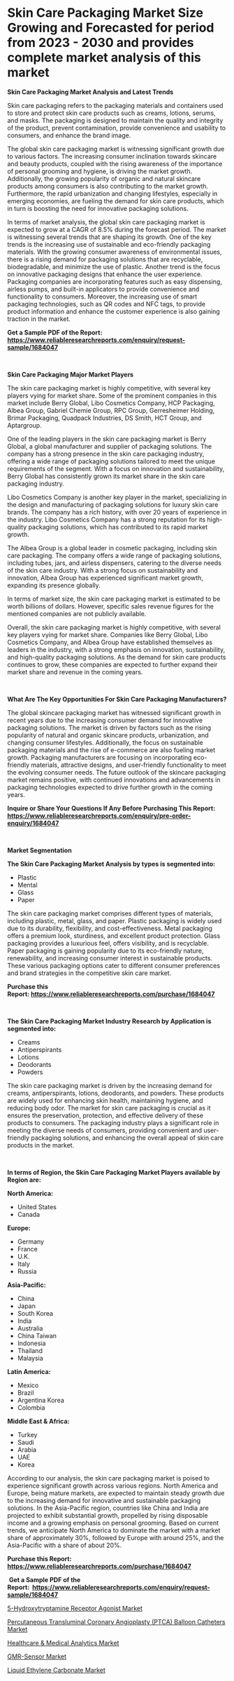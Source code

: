 <p><h1>Skin Care Packaging Market Size Growing and Forecasted for period from 2023 - 2030 and provides complete market analysis of this market</h1></p><p><strong>Skin Care Packaging Market Analysis and Latest Trends</strong></p>
<p><p>Skin care packaging refers to the packaging materials and containers used to store and protect skin care products such as creams, lotions, serums, and masks. The packaging is designed to maintain the quality and integrity of the product, prevent contamination, provide convenience and usability to consumers, and enhance the brand image.</p><p>The global skin care packaging market is witnessing significant growth due to various factors. The increasing consumer inclination towards skincare and beauty products, coupled with the rising awareness of the importance of personal grooming and hygiene, is driving the market growth. Additionally, the growing popularity of organic and natural skincare products among consumers is also contributing to the market growth. Furthermore, the rapid urbanization and changing lifestyles, especially in emerging economies, are fueling the demand for skin care products, which in turn is boosting the need for innovative packaging solutions.</p><p>In terms of market analysis, the global skin care packaging market is expected to grow at a CAGR of 8.5% during the forecast period. The market is witnessing several trends that are shaping its growth. One of the key trends is the increasing use of sustainable and eco-friendly packaging materials. With the growing consumer awareness of environmental issues, there is a rising demand for packaging solutions that are recyclable, biodegradable, and minimize the use of plastic. Another trend is the focus on innovative packaging designs that enhance the user experience. Packaging companies are incorporating features such as easy dispensing, airless pumps, and built-in applicators to provide convenience and functionality to consumers. Moreover, the increasing use of smart packaging technologies, such as QR codes and NFC tags, to provide product information and enhance the customer experience is also gaining traction in the market.</p></p>
<p><strong>Get a Sample PDF of the Report:&nbsp; <a href="https://www.reliableresearchreports.com/enquiry/request-sample/1684047">https://www.reliableresearchreports.com/enquiry/request-sample/1684047</a></strong></p>
<p>&nbsp;</p>
<p><strong>Skin Care Packaging Major Market Players</strong></p>
<p><p>The skin care packaging market is highly competitive, with several key players vying for market share. Some of the prominent companies in this market include Berry Global, Libo Cosmetics Company, HCP Packaging, Albea Group, Gabriel Chemie Group, RPC Group, Gerresheimer Holding, Brimar Packaging, Quadpack Industries, DS Smith, HCT Group, and Aptargroup.</p><p>One of the leading players in the skin care packaging market is Berry Global, a global manufacturer and supplier of packaging solutions. The company has a strong presence in the skin care packaging industry, offering a wide range of packaging solutions tailored to meet the unique requirements of the segment. With a focus on innovation and sustainability, Berry Global has consistently grown its market share in the skin care packaging industry.</p><p>Libo Cosmetics Company is another key player in the market, specializing in the design and manufacturing of packaging solutions for luxury skin care brands. The company has a rich history, with over 20 years of experience in the industry. Libo Cosmetics Company has a strong reputation for its high-quality packaging solutions, which has contributed to its rapid market growth.</p><p>The Albea Group is a global leader in cosmetic packaging, including skin care packaging. The company offers a wide range of packaging solutions, including tubes, jars, and airless dispensers, catering to the diverse needs of the skin care industry. With a strong focus on sustainability and innovation, Albea Group has experienced significant market growth, expanding its presence globally.</p><p>In terms of market size, the skin care packaging market is estimated to be worth billions of dollars. However, specific sales revenue figures for the mentioned companies are not publicly available.</p><p>Overall, the skin care packaging market is highly competitive, with several key players vying for market share. Companies like Berry Global, Libo Cosmetics Company, and Albea Group have established themselves as leaders in the industry, with a strong emphasis on innovation, sustainability, and high-quality packaging solutions. As the demand for skin care products continues to grow, these companies are expected to further expand their market share and revenue in the coming years.</p></p>
<p>&nbsp;</p>
<p><strong>What Are The Key Opportunities For Skin Care Packaging Manufacturers?</strong></p>
<p><p>The global skincare packaging market has witnessed significant growth in recent years due to the increasing consumer demand for innovative packaging solutions. The market is driven by factors such as the rising popularity of natural and organic skincare products, urbanization, and changing consumer lifestyles. Additionally, the focus on sustainable packaging materials and the rise of e-commerce are also fueling market growth. Packaging manufacturers are focusing on incorporating eco-friendly materials, attractive designs, and user-friendly functionality to meet the evolving consumer needs. The future outlook of the skincare packaging market remains positive, with continued innovations and advancements in packaging technologies expected to drive further growth in the coming years.</p></p>
<p><strong>Inquire or Share Your Questions If Any Before Purchasing This Report: <a href="https://www.reliableresearchreports.com/enquiry/pre-order-enquiry/1684047">https://www.reliableresearchreports.com/enquiry/pre-order-enquiry/1684047</a></strong></p>
<p>&nbsp;</p>
<p><strong>Market Segmentation</strong></p>
<p><strong>The Skin Care Packaging Market Analysis by types is segmented into:</strong></p>
<p><ul><li>Plastic</li><li>Mental</li><li>Glass</li><li>Paper</li></ul></p>
<p><p>The skin care packaging market comprises different types of materials, including plastic, metal, glass, and paper. Plastic packaging is widely used due to its durability, flexibility, and cost-effectiveness. Metal packaging offers a premium look, sturdiness, and excellent product protection. Glass packaging provides a luxurious feel, offers visibility, and is recyclable. Paper packaging is gaining popularity due to its eco-friendly nature, renewability, and increasing consumer interest in sustainable products. These various packaging options cater to different consumer preferences and brand strategies in the competitive skin care market.</p></p>
<p><strong>Purchase this Report:&nbsp;<a href="https://www.reliableresearchreports.com/purchase/1684047">https://www.reliableresearchreports.com/purchase/1684047</a></strong></p>
<p>&nbsp;</p>
<p><strong>The Skin Care Packaging Market Industry Research by Application is segmented into:</strong></p>
<p><ul><li>Creams</li><li>Antiperspirants</li><li>Lotions</li><li>Deodorants</li><li>Powders</li></ul></p>
<p><p>The skin care packaging market is driven by the increasing demand for creams, antiperspirants, lotions, deodorants, and powders. These products are widely used for enhancing skin health, maintaining hygiene, and reducing body odor. The market for skin care packaging is crucial as it ensures the preservation, protection, and effective delivery of these products to consumers. The packaging industry plays a significant role in meeting the diverse needs of consumers, providing convenient and user-friendly packaging solutions, and enhancing the overall appeal of skin care products in the market.</p></p>
<p>&nbsp;</p>
<p><strong>In terms of Region, the Skin Care Packaging Market Players available by Region are:</strong></p>
<p>
    <p> <strong> North America: </strong>
        <ul>
            <li>United States</li>
            <li>Canada</li>
        </ul>
        </p> 
    <p> <strong> Europe: </strong>
        <ul>
            <li>Germany</li>
            <li>France</li>
            <li>U.K.</li>
            <li>Italy</li>
            <li>Russia</li>
        </ul>
        </p> 
    <p> <strong> Asia-Pacific: </strong>
        <ul>
            <li>China</li>
            <li>Japan</li>
            <li>South Korea</li>
            <li>India</li>
            <li>Australia</li>
            <li>China Taiwan</li>
            <li>Indonesia</li>
            <li>Thailand</li>
            <li>Malaysia</li>
        </ul>
        </p> 
    <p> <strong> Latin America: </strong>
        <ul>
            <li>Mexico</li>
            <li>Brazil</li>
            <li>Argentina Korea</li>
            <li>Colombia</li>
        </ul>
        </p> 
    <p> <strong> Middle East & Africa: </strong>
        <ul>
            <li>Turkey</li>
            <li>Saudi</li>
            <li>Arabia</li>
            <li>UAE</li>
            <li>Korea</li>
        </ul>
    </p>
    </p>
<p><p>According to our analysis, the skin care packaging market is poised to experience significant growth across various regions. North America and Europe, being mature markets, are expected to maintain steady growth due to the increasing demand for innovative and sustainable packaging solutions. In the Asia-Pacific region, countries like China and India are projected to exhibit substantial growth, propelled by rising disposable income and a growing emphasis on personal grooming. Based on current trends, we anticipate North America to dominate the market with a market share of approximately 30%, followed by Europe with around 25%, and the Asia-Pacific with a share of about 20%.</p></p>
<p><strong>Purchase this Report: <a href="https://www.reliableresearchreports.com/purchase/1684047">https://www.reliableresearchreports.com/purchase/1684047</a></strong></p>
<p>&nbsp;<strong>Get a Sample PDF of the Report:&nbsp;&nbsp;<a href="https://www.reliableresearchreports.com/enquiry/request-sample/1684047">https://www.reliableresearchreports.com/enquiry/request-sample/1684047</a></strong></p>
<p><strong></strong></p>
<p><p><a href="https://medium.com/@twilabailey2000/5-hydroxytryptamine-receptor-agonist-market-share-evolution-and-market-growth-trends-2023-2030-ffb741cf7c64">5-Hydroxytryptamine Receptor Agonist Market</a></p><p><a href="https://www.linkedin.com/pulse/percutaneous-transluminal-coronary-angioplasty-9f/">Percutaneous Transluminal Coronary Angioplasty (PTCA) Balloon Catheters Market</a></p><p><a href="https://www.linkedin.com/pulse/healthcare-amp-medical-analytics-market-research/">Healthcare & Medical Analytics Market</a></p><p><a href="https://www.linkedin.com/pulse/gmr-sensor-market-research-report-provides/">GMR-Sensor Market</a></p><p><a href="https://medium.com/@orphabrakus2023/liquid-ethylene-carbonate-market-analysis-its-cagr-market-segmentation-and-global-industry-07cb4a9f52be">Liquid Ethylene Carbonate Market</a></p></p>